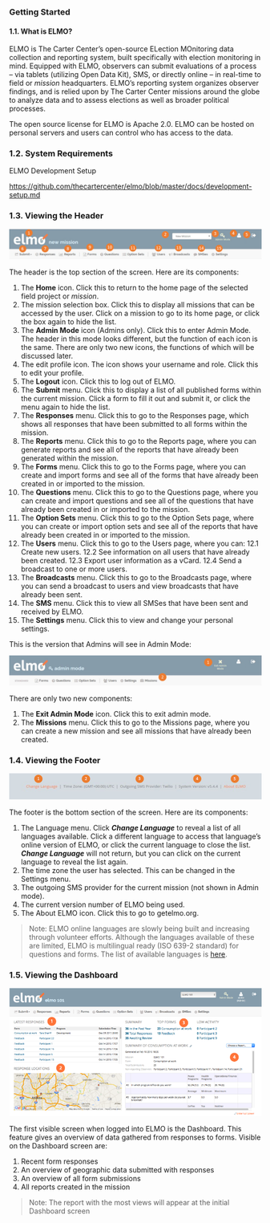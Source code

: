 ### Getting Started

#### 1.1\. What is ELMO?

ELMO is The Carter Center’s open-source ELection MOnitoring data collection and reporting system, built specifically with election monitoring in mind. Equipped with ELMO, observers can submit evaluations of a process – via tablets (utilizing Open Data Kit), SMS, or directly online – in real-time to field or _mission_ headquarters. ELMO’s reporting system organizes observer findings, and is relied upon by The Carter Center missions around the globe to analyze data and to assess elections as well as broader political processes.

The open source license for ELMO is Apache 2.0\. ELMO can be hosted on personal servers and users can control who has access to the data.

### 1.2\. System Requirements

ELMO Development Setup

https://github.com/thecartercenter/elmo/blob/master/docs/development-setup.md

### 1.3\. Viewing the Header

![](Top-Header-edited.png)

The header is the top section of the screen. Here are its components:

1.  The **Home** icon. Click this to return to the home page of the selected field project or _mission_.
2.  The mission selection box. Click this to display all missions that can be accessed by the user. Click on a mission to go to its home page, or click the box again to hide the list.
3.  The **Admin Mode** icon (Admins only). Click this to enter Admin Mode. The header in this mode looks different, but the function of each icon is the same. There are only two new icons, the functions of which will be discussed later.
4.  The edit profile icon. The icon shows your username and role. Click this to edit your profile.
5.  The **Logout** icon. Click this to log out of ELMO.
6.  The **Submit** menu. Click this to display a list of all published forms within the current mission. Click a form to fill it out and submit it, or click the menu again to hide the list.
7.  The **Responses** menu. Click this to go to the Responses page, which shows all responses that have been submitted to all forms within the mission.
8.  The **Reports** menu. Click this to go to the Reports page, where you can generate reports and see all of the reports that have already been generated within the mission.
9.  The **Forms** menu. Click this to go to the Forms page, where you can create and import forms and see all of the forms that have already been created in or imported to the mission.
10.  The **Questions** menu. Click this to go to the Questions page, where you can create and import questions and see all of the questions that have already been created in or imported to the mission.
11.  The **Option Sets** menu. Click this to go to the Option Sets page, where you can create or import option sets and see all of the reports that have already been created in or imported to the mission.
12.  The **Users** menu. Click this to go to the Users page, where you can:
    12.1  Create new users.
    12.2  See information on all users that have already been created.
    12.3  Export user information as a vCard.
    12.4  Send a broadcast to one or more users.
13.  The **Broadcasts** menu. Click this to go to the Broadcasts page, where you can send a broadcast to users and view broadcasts that have already been sent.
14.  The **SMS** menu. Click this to view all SMSes that have been sent and received by ELMO.
15.  The **Settings** menu. Click this to view and change your personal settings.

This is the version that Admins will see in Admin Mode:

![](Top-Header-admin-edited.png)

There are only two new components:

1.  The **Exit Admin Mode** icon. Click this to exit admin mode.
2.  The **Missions** menu. Click this to go to the Missions page, where you can create a new mission and see all missions that have already been created.

### 1.4\. Viewing the Footer

![Bottom header edited](viewing_footer.png)

The footer is the bottom section of the screen. Here are its components:

1.  The Language menu. Click _**Change Language**_ to reveal a list of all languages available. Click a different language to access that language’s online version of ELMO, or click the current language to close the list. **_Change Language_** will not return, but you can click on the current language to reveal the list again.
2.  The time zone the user has selected. This can be changed in the Settings menu.
3.  The outgoing SMS provider for the current mission (not shown in Admin mode).
4.  The current version number of ELMO being used.
5.  The About ELMO icon. Click this to go to getelmo.org.

>Note: ELMO online languages are slowly being built and increasing through volunteer efforts. Although the languages available of these are limited, ELMO is multilingual ready (ISO 639-2 standard) for questions and forms. The list of available languages is [here](https://www.loc.gov/standards/iso639-2/php/code_list.php).

### 1.5\. Viewing the Dashboard

![ELMO-101-dashboard](ELMO-101-dashboard.png)

The first visible screen when logged into ELMO is the Dashboard. This feature gives an overview of data gathered from responses to forms. Visible on the Dashboard screen are:

1.  Recent form responses
2.  An overview of geographic data submitted with responses
3.  An overview of all form submissions
4.  All reports created in the mission

>Note: The report with the most views will appear at the initial Dashboard screen
